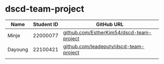 # dscd-team-project

| Name    | Student ID | GitHub URL |
|---------|------------|------------|
| Minje | 22000077 | [github.com/EstherKim54/dscd-team-project](https://github.com/EstherKim54/dscd-team-project.git) |
| Dayoung | 22100421   | [github.com/leadeputy/dscd-team-project](https://github.com/leadeputy/dscd-team-project.git) |
|         |            |            |
